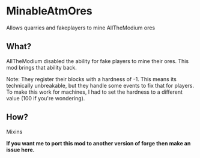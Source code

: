 # MinableAtmOres
Allows quarries and fakeplayers to mine AllTheModium ores

## What?
AllTheModium disabled the ability for fake players to mine their ores. This mod brings that ability back.

Note: They register their blocks with a hardness of -1. This means its technically unbreakable, but they handle some events to fix that for players. To make this work for machines, I had to set the hardness to a different value (100 if you're wondering).

## How?
Mixins

**If you want me to port this mod to another version of forge then make an issue here.**
